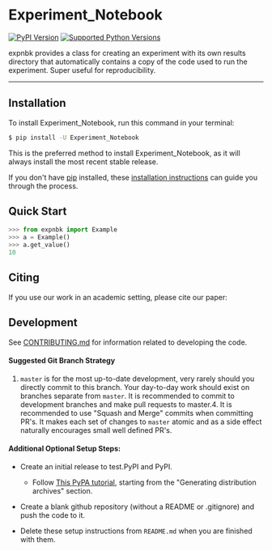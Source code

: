 # Experiment_Notebook

[![PyPI Version](https://img.shields.io/pypi/v/Experiment_Notebook.svg)](https://pypi.org/project/Experiment_Notebook/)
[![Supported Python Versions](https://img.shields.io/pypi/pyversions/Experiment_Notebook.svg)](https://pypi.org/project/Experiment_Notebook/)

expnbk provides a class for creating an experiment with its own results directory that automatically contains a copy of the code used to run the experiment. Super useful for reproducibility.

---

## Installation

To install Experiment_Notebook, run this command in your terminal:

```bash
$ pip install -U Experiment_Notebook
```

This is the preferred method to install Experiment_Notebook, as it will always install the most recent stable release.

If you don't have [pip](https://pip.pypa.io) installed, these [installation instructions](http://docs.python-guide.org/en/latest/starting/installation/) can guide
you through the process.

## Quick Start
```python
>>> from expnbk import Example
>>> a = Example()
>>> a.get_value()
10

```

## Citing
If you use our work in an academic setting, please cite our paper:



## Development
See [CONTRIBUTING.md](CONTRIBUTING.md) for information related to developing the code.

#### Suggested Git Branch Strategy
1. `master` is for the most up-to-date development, very rarely should you directly commit to this branch. Your day-to-day work should exist on branches separate from `master`. It is recommended to commit to development branches and make pull requests to master.4. It is recommended to use "Squash and Merge" commits when committing PR's. It makes each set of changes to `master`
atomic and as a side effect naturally encourages small well defined PR's.


#### Additional Optional Setup Steps:
* Create an initial release to test.PyPI and PyPI.
    * Follow [This PyPA tutorial](https://packaging.python.org/tutorials/packaging-projects/#generating-distribution-archives), starting from the "Generating distribution archives" section.

* Create a blank github repository (without a README or .gitignore) and push the code to it.

* Delete these setup instructions from `README.md` when you are finished with them.

